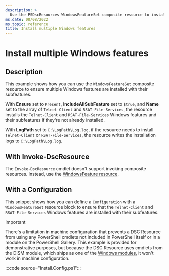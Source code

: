 ```yaml
---
description: >
  Use the PSDscResources WindowsFeatureSet composite resource to install multiple Windows features.
ms.date: 08/08/2022
ms.topic: reference
title: Install multiple Windows features
---
```


# Install multiple Windows features

## Description

This example shows how you can use the `WindowsFeatureSet` composite resource to ensure multiple
Windows features are installed with their subfeatures.

With **Ensure** set to `Present`, **IncludeAllSubFeature** set to `$true`, and **Name** set to the
array of `Telnet-Client` and `RSAT-File-Services`, the resource installs the `Telnet-Client` and
`RSAT-File-Services` Windows features and their subfeatures if they're not already installed.

With **LogPath** set to `C:\LogPath\Log.log`, if the resource needs to install `Telnet-Client` or
`RSAT-File-Services`, the resource writes the installation logs to `C:\LogPath\Log.log`.

## With Invoke-DscResource

The `Invoke-DscResource` cmdlet doesn't support invoking composite resources. Instead, use the
[WindowsFeature resource][1].

## With a Configuration

This snippet shows how you can define a `Configuration` with a `WindowsFeatureSet` resource block to
ensure that the `Telnet-Client` and `RSAT-File-Services` Windows features are installed with their
subfeatures.

> [!IMPORTANT]
> There's a limitation in machine configuration that prevents a DSC Resource from using any
> PowerShell cmdlets not included in PowerShell itself or in a module on the PowerShell Gallery.
> This example is provided for demonstrative purposes, but because the DSC Resource uses cmdlets
> from the DISM module, which ships as one of the [Windows modules][2], it won't work in machine
> configuration.

:::code source="Install.Config.ps1":::

<!-- Reference Links -->

[1]: ../WindowsFeature/WindowsFeature.md
[2]: /powershell/windows/module-compatibility#module-list